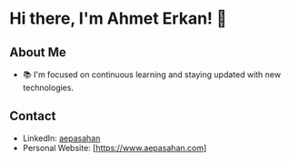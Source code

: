 # Hi there, I'm Ahmet Erkan! 👋

## About Me
- 📚 I'm focused on continuous learning and staying updated with new technologies.

## Contact
- LinkedIn: [aepasahan](https://www.linkedin.com/in/aepasahan/)
- Personal Website: [https://www.aepasahan.com]
